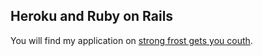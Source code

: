 ## Heroku and Ruby on Rails

You will find my application on <a href="http://strong-frost-368.heroku.com/products" target="_blank">strong frost gets you couth</a>.
